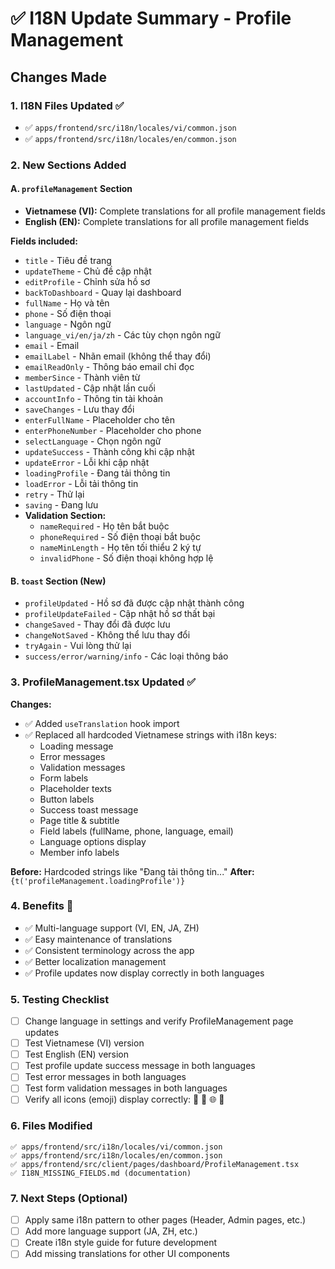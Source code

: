 # ✅ I18N Update Summary - Profile Management

## Changes Made

### 1. **I18N Files Updated** ✅
- ✅ `apps/frontend/src/i18n/locales/vi/common.json`
- ✅ `apps/frontend/src/i18n/locales/en/common.json`

### 2. **New Sections Added**

#### A. `profileManagement` Section
- **Vietnamese (VI):** Complete translations for all profile management fields
- **English (EN):** Complete translations for all profile management fields

**Fields included:**
- `title` - Tiêu đề trang
- `updateTheme` - Chủ đề cập nhật
- `editProfile` - Chỉnh sửa hồ sơ
- `backToDashboard` - Quay lại dashboard
- `fullName` - Họ và tên
- `phone` - Số điện thoại
- `language` - Ngôn ngữ
- `language_vi/en/ja/zh` - Các tùy chọn ngôn ngữ
- `email` - Email
- `emailLabel` - Nhãn email (không thể thay đổi)
- `emailReadOnly` - Thông báo email chỉ đọc
- `memberSince` - Thành viên từ
- `lastUpdated` - Cập nhật lần cuối
- `accountInfo` - Thông tin tài khoản
- `saveChanges` - Lưu thay đổi
- `enterFullName` - Placeholder cho tên
- `enterPhoneNumber` - Placeholder cho phone
- `selectLanguage` - Chọn ngôn ngữ
- `updateSuccess` - Thành công khi cập nhật
- `updateError` - Lỗi khi cập nhật
- `loadingProfile` - Đang tải thông tin
- `loadError` - Lỗi tải thông tin
- `retry` - Thử lại
- `saving` - Đang lưu
- **Validation Section:**
  - `nameRequired` - Họ tên bắt buộc
  - `phoneRequired` - Số điện thoại bắt buộc
  - `nameMinLength` - Họ tên tối thiểu 2 ký tự
  - `invalidPhone` - Số điện thoại không hợp lệ

#### B. `toast` Section (New)
- `profileUpdated` - Hồ sơ đã được cập nhật thành công
- `profileUpdateFailed` - Cập nhật hồ sơ thất bại
- `changeSaved` - Thay đổi đã được lưu
- `changeNotSaved` - Không thể lưu thay đổi
- `tryAgain` - Vui lòng thử lại
- `success/error/warning/info` - Các loại thông báo

### 3. **ProfileManagement.tsx Updated** ✅

**Changes:**
- ✅ Added `useTranslation` hook import
- ✅ Replaced all hardcoded Vietnamese strings with i18n keys:
  - Loading message
  - Error messages
  - Validation messages
  - Form labels
  - Placeholder texts
  - Button labels
  - Success toast message
  - Page title & subtitle
  - Field labels (fullName, phone, language, email)
  - Language options display
  - Member info labels

**Before:** Hardcoded strings like "Đang tải thông tin..."
**After:** `{t('profileManagement.loadingProfile')}`

### 4. **Benefits** 🎯
- ✅ Multi-language support (VI, EN, JA, ZH)
- ✅ Easy maintenance of translations
- ✅ Consistent terminology across the app
- ✅ Better localization management
- ✅ Profile updates now display correctly in both languages

### 5. **Testing Checklist**
- [ ] Change language in settings and verify ProfileManagement page updates
- [ ] Test Vietnamese (VI) version
- [ ] Test English (EN) version
- [ ] Test profile update success message in both languages
- [ ] Test error messages in both languages
- [ ] Test form validation messages in both languages
- [ ] Verify all icons (emoji) display correctly: 👤 📱 🌐 📧

### 6. **Files Modified**
```
✅ apps/frontend/src/i18n/locales/vi/common.json
✅ apps/frontend/src/i18n/locales/en/common.json
✅ apps/frontend/src/client/pages/dashboard/ProfileManagement.tsx
✅ I18N_MISSING_FIELDS.md (documentation)
```

### 7. **Next Steps** (Optional)
- [ ] Apply same i18n pattern to other pages (Header, Admin pages, etc.)
- [ ] Add more language support (JA, ZH, etc.)
- [ ] Create i18n style guide for future development
- [ ] Add missing translations for other UI components
